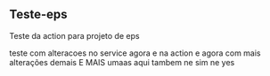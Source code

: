 ## Teste-eps
Teste da action para projeto de eps    

teste com alteracoes no service agora e na action e agora com mais alterações demais E MAIS umaas aqui tambem ne sim ne yes
